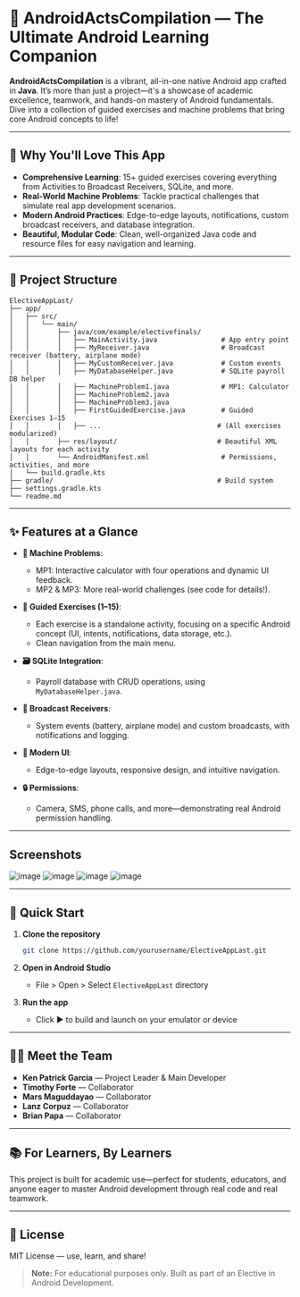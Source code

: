 # 🚀 AndroidActsCompilation — The Ultimate Android Learning Companion

**AndroidActsCompilation** is a vibrant, all-in-one native Android app crafted in **Java**. It’s more than just a project—it's a showcase of academic excellence, teamwork, and hands-on mastery of Android fundamentals. Dive into a collection of guided exercises and machine problems that bring core Android concepts to life!

---

## 🌟 Why You'll Love This App

- **Comprehensive Learning**: 15+ guided exercises covering everything from Activities to Broadcast Receivers, SQLite, and more.
- **Real-World Machine Problems**: Tackle practical challenges that simulate real app development scenarios.
- **Modern Android Practices**: Edge-to-edge layouts, notifications, custom broadcast receivers, and database integration.
- **Beautiful, Modular Code**: Clean, well-organized Java code and resource files for easy navigation and learning.

---

## 📂 Project Structure

```
ElectiveAppLast/
├── app/
│   ├── src/
│   │   └── main/
│   │       ├── java/com/example/electivefinals/
│   │       │   ├── MainActivity.java                # App entry point
│   │       │   ├── MyReceiver.java                  # Broadcast receiver (battery, airplane mode)
│   │       │   ├── MyCustomReceiver.java            # Custom events
│   │       │   ├── MyDatabaseHelper.java            # SQLite payroll DB helper
│   │       │   ├── MachineProblem1.java             # MP1: Calculator
│   │       │   ├── MachineProblem2.java
│   │       │   ├── MachineProblem3.java
│   │       │   ├── FirstGuidedExercise.java         # Guided Exercises 1–15
│   │       │   ├── ...                             # (All exercises modularized)
│   │       ├── res/layout/                         # Beautiful XML layouts for each activity
│   │       └── AndroidManifest.xml                  # Permissions, activities, and more
│   └── build.gradle.kts
├── gradle/                                         # Build system
├── settings.gradle.kts
└── readme.md
```

---

## ✨ Features at a Glance

- **🧩 Machine Problems**: 
  - MP1: Interactive calculator with four operations and dynamic UI feedback.
  - MP2 & MP3: More real-world challenges (see code for details!).

- **📘 Guided Exercises (1–15)**: 
  - Each exercise is a standalone activity, focusing on a specific Android concept (UI, intents, notifications, data storage, etc.).
  - Clean navigation from the main menu.

- **🗃 SQLite Integration**: 
  - Payroll database with CRUD operations, using `MyDatabaseHelper.java`.

- **📡 Broadcast Receivers**: 
  - System events (battery, airplane mode) and custom broadcasts, with notifications and logging.

- **🎨 Modern UI**: 
  - Edge-to-edge layouts, responsive design, and intuitive navigation.

- **🔒 Permissions**: 
  - Camera, SMS, phone calls, and more—demonstrating real Android permission handling.

---

## Screenshots

![image](https://github.com/user-attachments/assets/8ba67f8b-29f5-4245-acc8-a270243dbf0e)
![image](https://github.com/user-attachments/assets/aadc85bb-25f0-4241-b6b6-bf7386767f75)
![image](https://github.com/user-attachments/assets/f3abe33b-13a2-4747-9f7a-d298de338c1f)
![image](https://github.com/user-attachments/assets/e2293905-f480-41a7-b9da-16764224c95f)




---

## 🚦 Quick Start

1. **Clone the repository**
   ```bash
   git clone https://github.com/yourusername/ElectiveAppLast.git
   ```

2. **Open in Android Studio**
   - File > Open > Select `ElectiveAppLast` directory

3. **Run the app**
   - Click ▶️ to build and launch on your emulator or device

---

## 👨‍💻 Meet the Team

- **Ken Patrick Garcia** — Project Leader & Main Developer
- **Timothy Forte** — Collaborator
- **Mars Maguddayao** — Collaborator
- **Lanz Corpuz** — Collaborator
- **Brian Papa** — Collaborator

---


## 📚 For Learners, By Learners

This project is built for academic use—perfect for students, educators, and anyone eager to master Android development through real code and real teamwork.

---

## 🧠 License

MIT License — use, learn, and share!

> **Note:** For educational purposes only. Built as part of an Elective in Android Development.

